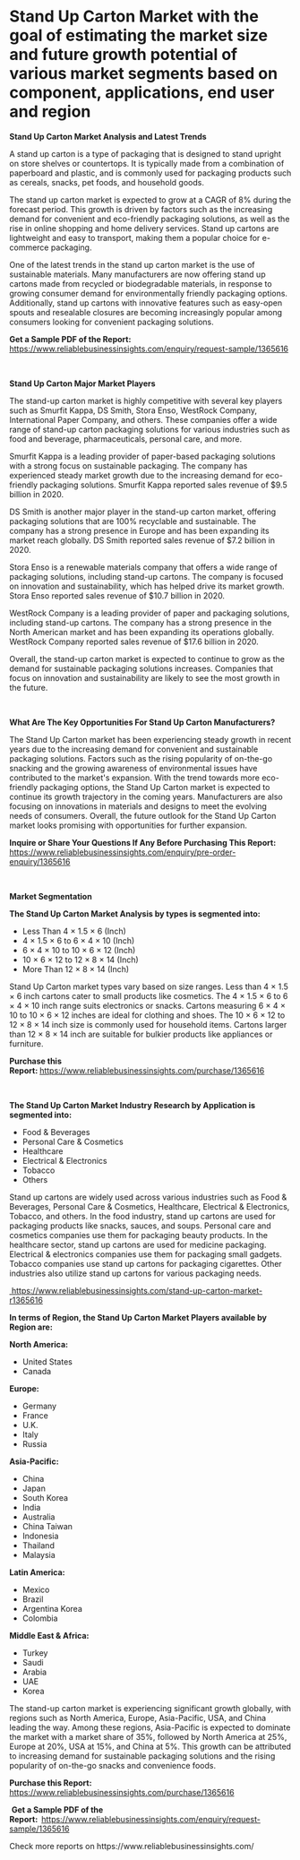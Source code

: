 <p><h1>Stand Up Carton Market with the goal of estimating the market size and future growth potential of various market segments based on component, applications, end user and region</h1></p><p><strong>Stand Up Carton Market Analysis and Latest Trends</strong></p>
<p><p>A stand up carton is a type of packaging that is designed to stand upright on store shelves or countertops. It is typically made from a combination of paperboard and plastic, and is commonly used for packaging products such as cereals, snacks, pet foods, and household goods.</p><p>The stand up carton market is expected to grow at a CAGR of 8% during the forecast period. This growth is driven by factors such as the increasing demand for convenient and eco-friendly packaging solutions, as well as the rise in online shopping and home delivery services. Stand up cartons are lightweight and easy to transport, making them a popular choice for e-commerce packaging.</p><p>One of the latest trends in the stand up carton market is the use of sustainable materials. Many manufacturers are now offering stand up cartons made from recycled or biodegradable materials, in response to growing consumer demand for environmentally friendly packaging options. Additionally, stand up cartons with innovative features such as easy-open spouts and resealable closures are becoming increasingly popular among consumers looking for convenient packaging solutions.</p></p>
<p><strong>Get a Sample PDF of the Report:&nbsp;</strong> <a href="https://www.reliablebusinessinsights.com/enquiry/request-sample/1365616">https://www.reliablebusinessinsights.com/enquiry/request-sample/1365616</a></p>
<p>&nbsp;</p>
<p><strong>Stand Up Carton Major Market Players</strong></p>
<p><p>The stand-up carton market is highly competitive with several key players such as Smurfit Kappa, DS Smith, Stora Enso, WestRock Company, International Paper Company, and others. These companies offer a wide range of stand-up carton packaging solutions for various industries such as food and beverage, pharmaceuticals, personal care, and more.</p><p>Smurfit Kappa is a leading provider of paper-based packaging solutions with a strong focus on sustainable packaging. The company has experienced steady market growth due to the increasing demand for eco-friendly packaging solutions. Smurfit Kappa reported sales revenue of $9.5 billion in 2020.</p><p>DS Smith is another major player in the stand-up carton market, offering packaging solutions that are 100% recyclable and sustainable. The company has a strong presence in Europe and has been expanding its market reach globally. DS Smith reported sales revenue of $7.2 billion in 2020.</p><p>Stora Enso is a renewable materials company that offers a wide range of packaging solutions, including stand-up cartons. The company is focused on innovation and sustainability, which has helped drive its market growth. Stora Enso reported sales revenue of $10.7 billion in 2020.</p><p>WestRock Company is a leading provider of paper and packaging solutions, including stand-up cartons. The company has a strong presence in the North American market and has been expanding its operations globally. WestRock Company reported sales revenue of $17.6 billion in 2020.</p><p>Overall, the stand-up carton market is expected to continue to grow as the demand for sustainable packaging solutions increases. Companies that focus on innovation and sustainability are likely to see the most growth in the future.</p></p>
<p>&nbsp;</p>
<p><strong>What Are The Key Opportunities For Stand Up Carton Manufacturers?</strong></p>
<p><p>The Stand Up Carton market has been experiencing steady growth in recent years due to the increasing demand for convenient and sustainable packaging solutions. Factors such as the rising popularity of on-the-go snacking and the growing awareness of environmental issues have contributed to the market's expansion. With the trend towards more eco-friendly packaging options, the Stand Up Carton market is expected to continue its growth trajectory in the coming years. Manufacturers are also focusing on innovations in materials and designs to meet the evolving needs of consumers. Overall, the future outlook for the Stand Up Carton market looks promising with opportunities for further expansion.</p></p>
<p><strong>Inquire or Share Your Questions If Any Before Purchasing This Report:</strong> <a href="https://www.reliablebusinessinsights.com/enquiry/pre-order-enquiry/1365616">https://www.reliablebusinessinsights.com/enquiry/pre-order-enquiry/1365616</a></p>
<p>&nbsp;</p>
<p><strong>Market Segmentation</strong></p>
<p><strong>The Stand Up Carton Market Analysis by types is segmented into:</strong></p>
<p><ul><li>Less Than 4 × 1.5 × 6 (Inch)</li><li>4 × 1.5 × 6 to 6 × 4 × 10 (Inch)</li><li>6 × 4 × 10 to 10 × 6 × 12 (Inch)</li><li>10 × 6 × 12 to 12 × 8 × 14 (Inch)</li><li>More Than 12 × 8 × 14 (Inch)</li></ul></p>
<p><p>Stand Up Carton market types vary based on size ranges. Less than 4 × 1.5 × 6 inch cartons cater to small products like cosmetics. The 4 × 1.5 × 6 to 6 × 4 × 10 inch range suits electronics or snacks. Cartons measuring 6 × 4 × 10 to 10 × 6 × 12 inches are ideal for clothing and shoes. The 10 × 6 × 12 to 12 × 8 × 14 inch size is commonly used for household items. Cartons larger than 12 × 8 × 14 inch are suitable for bulkier products like appliances or furniture.</p></p>
<p><strong>Purchase this Report:&nbsp;</strong><a href="https://www.reliablebusinessinsights.com/purchase/1365616">https://www.reliablebusinessinsights.com/purchase/1365616</a></p>
<p>&nbsp;</p>
<p><strong>The Stand Up Carton Market Industry Research by Application is segmented into:</strong></p>
<p><ul><li>Food & Beverages</li><li>Personal Care & Cosmetics</li><li>Healthcare</li><li>Electrical & Electronics</li><li>Tobacco</li><li>Others</li></ul></p>
<p><p>Stand up cartons are widely used across various industries such as Food & Beverages, Personal Care & Cosmetics, Healthcare, Electrical & Electronics, Tobacco, and others. In the food industry, stand up cartons are used for packaging products like snacks, sauces, and soups. Personal care and cosmetics companies use them for packaging beauty products. In the healthcare sector, stand up cartons are used for medicine packaging. Electrical & electronics companies use them for packaging small gadgets. Tobacco companies use stand up cartons for packaging cigarettes. Other industries also utilize stand up cartons for various packaging needs.</p></p>
<p><a href="https://www.reliablebusinessinsights.com/stand-up-carton-market-r1365616">&nbsp;https://www.reliablebusinessinsights.com/stand-up-carton-market-r1365616</a></p>
<p><strong>In terms of Region, the Stand Up Carton Market Players available by Region are:</strong></p>
<p>
    <p> <strong> North America: </strong>
        <ul>
            <li>United States</li>
            <li>Canada</li>
        </ul>
        </p> 
    <p> <strong> Europe: </strong>
        <ul>
            <li>Germany</li>
            <li>France</li>
            <li>U.K.</li>
            <li>Italy</li>
            <li>Russia</li>
        </ul>
        </p> 
    <p> <strong> Asia-Pacific: </strong>
        <ul>
            <li>China</li>
            <li>Japan</li>
            <li>South Korea</li>
            <li>India</li>
            <li>Australia</li>
            <li>China Taiwan</li>
            <li>Indonesia</li>
            <li>Thailand</li>
            <li>Malaysia</li>
        </ul>
        </p> 
    <p> <strong> Latin America: </strong>
        <ul>
            <li>Mexico</li>
            <li>Brazil</li>
            <li>Argentina Korea</li>
            <li>Colombia</li>
        </ul>
        </p> 
    <p> <strong> Middle East & Africa: </strong>
        <ul>
            <li>Turkey</li>
            <li>Saudi</li>
            <li>Arabia</li>
            <li>UAE</li>
            <li>Korea</li>
        </ul>
    </p>
    </p>
<p><p>The stand-up carton market is experiencing significant growth globally, with regions such as North America, Europe, Asia-Pacific, USA, and China leading the way. Among these regions, Asia-Pacific is expected to dominate the market with a market share of 35%, followed by North America at 25%, Europe at 20%, USA at 15%, and China at 5%. This growth can be attributed to increasing demand for sustainable packaging solutions and the rising popularity of on-the-go snacks and convenience foods.</p></p>
<p><strong>Purchase this Report: </strong><a href="https://www.reliablebusinessinsights.com/purchase/1365616">https://www.reliablebusinessinsights.com/purchase/1365616</a></p>
<p>&nbsp;<strong>Get a Sample PDF of the Report:&nbsp;&nbsp;</strong><a href="https://www.reliablebusinessinsights.com/enquiry/request-sample/1365616">https://www.reliablebusinessinsights.com/enquiry/request-sample/1365616</a></p>
<p><strong></strong></p>
<p>Check more reports on https://www.reliablebusinessinsights.com/</p>